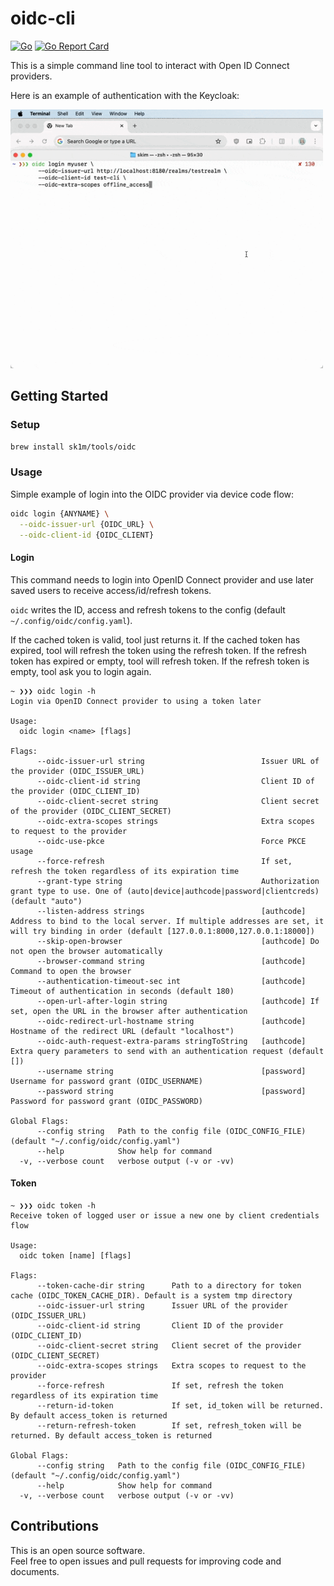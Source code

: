 # oidc-cli
[![Go](https://github.com/sk1m/oidc-cli/actions/workflows/go.yml/badge.svg)](https://github.com/sk1m/oidc-cli/actions/workflows/go.yml) [![Go Report Card](https://goreportcard.com/badge/github.com/sk1m/oidc-cli)](https://goreportcard.com/report/github.com/sk1m/oidc-cli)

This is a simple command line tool to interact with Open ID Connect providers.

Here is an example of authentication with the Keycloak:

<img src="./docs/usage.gif" width="500" />

## Getting Started

### Setup

```sh
brew install sk1m/tools/oidc
```

### Usage

Simple example of login into the OIDC provider via device code flow:

```sh
oidc login {ANYNAME} \
  --oidc-issuer-url {OIDC_URL} \
  --oidc-client-id {OIDC_CLIENT}
```

#### Login

This command needs to login into OpenID Connect provider and use later saved users to receive access/id/refresh tokens.

`oidc` writes the ID, access and refresh tokens to the config (default `~/.config/oidc/config.yaml`).

If the cached token is valid, tool just returns it.
If the cached token has expired, tool will refresh the token using the refresh token.
If the refresh token has expired or empty, tool will refresh token.
If the refresh token is empty, tool ask you to login again.

```
~ ❯❯❯ oidc login -h
Login via OpenID Connect provider to using a token later

Usage:
  oidc login <name> [flags]

Flags:
      --oidc-issuer-url string                          Issuer URL of the provider (OIDC_ISSUER_URL)
      --oidc-client-id string                           Client ID of the provider (OIDC_CLIENT_ID)
      --oidc-client-secret string                       Client secret of the provider (OIDC_CLIENT_SECRET)
      --oidc-extra-scopes strings                       Extra scopes to request to the provider
      --oidc-use-pkce                                   Force PKCE usage
      --force-refresh                                   If set, refresh the token regardless of its expiration time
      --grant-type string                               Authorization grant type to use. One of (auto|device|authcode|password|clientcreds) (default "auto")
      --listen-address strings                          [authcode] Address to bind to the local server. If multiple addresses are set, it will try binding in order (default [127.0.0.1:8000,127.0.0.1:18000])
      --skip-open-browser                               [authcode] Do not open the browser automatically
      --browser-command string                          [authcode] Command to open the browser
      --authentication-timeout-sec int                  [authcode] Timeout of authentication in seconds (default 180)
      --open-url-after-login string                     [authcode] If set, open the URL in the browser after authentication
      --oidc-redirect-url-hostname string               [authcode] Hostname of the redirect URL (default "localhost")
      --oidc-auth-request-extra-params stringToString   [authcode] Extra query parameters to send with an authentication request (default [])
      --username string                                 [password] Username for password grant (OIDC_USERNAME)
      --password string                                 [password] Password for password grant (OIDC_PASSWORD)

Global Flags:
      --config string   Path to the config file (OIDC_CONFIG_FILE) (default "~/.config/oidc/config.yaml")
      --help            Show help for command
  -v, --verbose count   verbose output (-v or -vv)
```

#### Token

```
~ ❯❯❯ oidc token -h
Receive token of logged user or issue a new one by client credentials flow

Usage:
  oidc token [name] [flags]

Flags:
      --token-cache-dir string      Path to a directory for token cache (OIDC_TOKEN_CACHE_DIR). Default is a system tmp directory
      --oidc-issuer-url string      Issuer URL of the provider (OIDC_ISSUER_URL)
      --oidc-client-id string       Client ID of the provider (OIDC_CLIENT_ID)
      --oidc-client-secret string   Client secret of the provider (OIDC_CLIENT_SECRET)
      --oidc-extra-scopes strings   Extra scopes to request to the provider
      --force-refresh               If set, refresh the token regardless of its expiration time
      --return-id-token             If set, id_token will be returned. By default access_token is returned
      --return-refresh-token        If set, refresh_token will be returned. By default access_token is returned

Global Flags:
      --config string   Path to the config file (OIDC_CONFIG_FILE) (default "~/.config/oidc/config.yaml")
      --help            Show help for command
  -v, --verbose count   verbose output (-v or -vv)
```

## Contributions

This is an open source software.<br>
Feel free to open issues and pull requests for improving code and documents.
